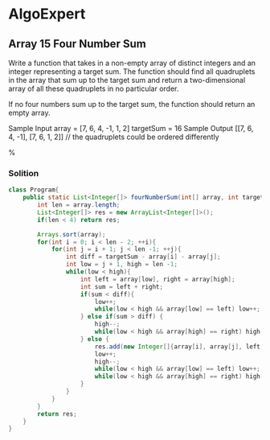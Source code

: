 # AlgoExpert
## Array 15 Four Number Sum
Write a function that takes in a non-empty array of distinct integers and an integer representing a target sum. The function should find all quadruplets in the array that sum up to the target sum and return a two-dimensional array of all these quadruplets in no particular order.

If no four numbers sum up to the target sum, the function should return an empty array.

Sample Input
array = [7, 6, 4, -1, 1, 2]
targetSum = 16
Sample Output
[[7, 6, 4, -1], [7, 6, 1, 2]] // the quadruplets could be ordered differently

%

### Solition
```java
class Program{
	public static List<Integer[]> fourNumberSum(int[] array, int targetSum){
		int len = array.length;
		List<Integer[]> res = new ArrayList<Integer[]>();
		if(len < 4) return res;

		Arrays.sort(array);
		for(int i = 0; i < len - 2; ++i){
			for(int j = i + 1; j < len -1; ++j){
				int diff = targetSum - array[i] - array[j];
				int low = j + 1, high = len -1;
				while(low < high){
					int left = array[low], right = array[high];
					int sum = left + right;
					if(sum < diff){
						low++;
						while(low < high && array[low] == left) low++;
					} else if(sum > diff) {
						high--;
						while(low < high && array[high] == right) high--;
					} else {
						res.add(new Integer[]{array[i], array[j], left, right});
						low++;
						high--;
						while(low < high && array[low] == left) low++;
						while(low < high && array[high] == right) high--;
					}
				}
			}
		}
		return res;
	}
}
```
